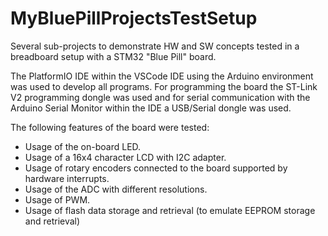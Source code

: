 # MyBluePillProjectsTestSetup

Several sub-projects to demonstrate HW and SW concepts tested in a
breadboard setup with a STM32 "Blue Pill" board.

The PlatformIO IDE within the VSCode IDE using the Arduino environment was used
to develop all programs.
For programming the board the ST-Link V2 programming dongle was used and for
serial communication with the Arduino Serial Monitor within the IDE a
USB/Serial dongle was used.

The following features of the board were tested:
- Usage of the on-board LED.
- Usage of a 16x4 character LCD with I2C adapter.
- Usage of rotary encoders connected to the board supported by hardware interrupts.
- Usage of the ADC with different resolutions.
- Usage of PWM.
- Usage of flash data storage and retrieval (to emulate EEPROM storage and retrieval)
